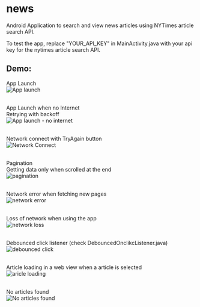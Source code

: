 # news
Android Application to search and view news articles using NYTimes article search API.<br/>

To test the app, replace "YOUR_API_KEY" in MainActivity.java with your api key for the nytimes article search API.

## Demo:<br/>
App Launch <br/>
![App launch](https://github.com/khizerhs/news/blob/master/gif/launch.gif)<br/><br/>

App Launch when no Internet<br/>
Retrying with backoff <br/>
![App launch - no internet](https://github.com/khizerhs/news/blob/master/gif/launch_without_internet.gif)<br/><br/>

Network connect with TryAgain button<br/>
![Network Connect](https://github.com/khizerhs/news/blob/master/gif/network_connect.gif)<br/><br/>

Pagination<br/>
Getting data only when scrolled at the end<br/>
![pagination](https://github.com/khizerhs/news/blob/master/gif/pagination.gif)<br/><br/>

Network error when fetching new pages <br/>
![network error](https://github.com/khizerhs/news/blob/master/gif/network_error.gif)<br/><br/>

Loss of network when using the app <br/>
![network loss](https://github.com/khizerhs/news/blob/master/gif/no_network.gif)<br/><br/>

Debounced click listener (check DebouncedOnclikcListener.java)<br/>
![debounced click](https://github.com/khizerhs/news/blob/master/gif/debounced_click.gif)<br/><br/>

Article loading in a web view when a article is selected<br/>
![aricle loading](https://github.com/khizerhs/news/blob/master/gif/article_load.gif)<br/><br/>

No articles found<br/>
![No articles found](https://github.com/khizerhs/news/blob/master/gif/no_articles_found.gif)<br/><br/>
